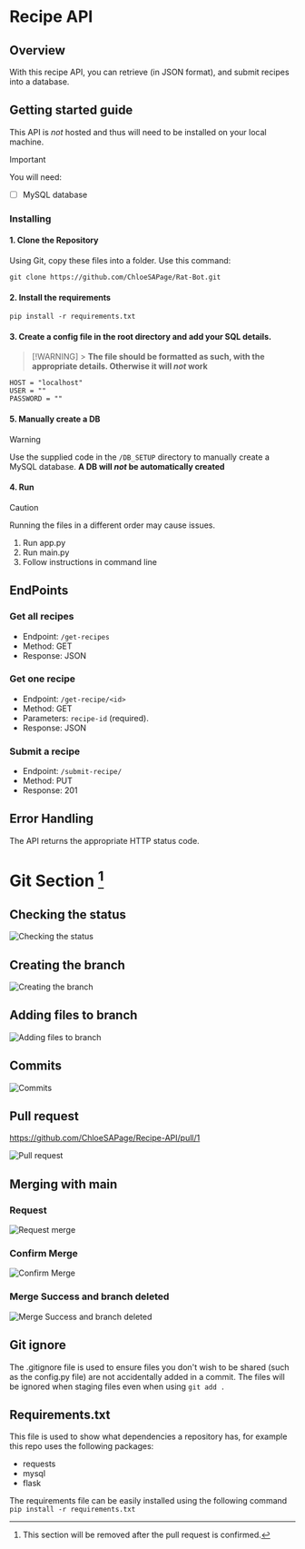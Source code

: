 # Recipe API

## Overview

With this recipe API, you can retrieve (in JSON format), and submit recipes into a database.

## **Getting started guide**

This API is _not_ hosted and thus will need to be installed on your local machine.

> [!IMPORTANT]
> You will need:
> -   [ ] MySQL database

### Installing

#### 1. Clone the Repository

Using Git, copy these files into a folder.
Use this command:

```
git clone https://github.com/ChloeSAPage/Rat-Bot.git
```

#### 2. Install the requirements

```
pip install -r requirements.txt
```

#### 3. Create a config file in the root directory and add your SQL details.

> [!WARNING] > **The file should be formatted as such, with the appropriate details. Otherwise it will _not_ work**

```
HOST = "localhost"
USER = ""
PASSWORD = ""
```

#### 5. Manually create a DB
> [!WARNING]
> Use the supplied code in the `/DB_SETUP` directory to manually create a MySQL database. **A DB will _not_ be automatically created**

#### 4. Run
> [!CAUTION]
> Running the files in a different order may cause issues.

1. Run app.py
2. Run main.py
3. Follow instructions in command line

## EndPoints

### Get all recipes

-   Endpoint: `/get-recipes`
-   Method: GET
-   Response: JSON

### Get one recipe

-   Endpoint: `/get-recipe/<id>`
-   Method: GET
-   Parameters: `recipe-id` (required).
-   Response: JSON

### Submit a recipe

-   Endpoint: `/submit-recipe/`
-   Method: PUT
-   Response: 201

## Error Handling

The API returns the appropriate HTTP status code.

# Git Section [^1]

## Checking the status

![Checking the status](/images/image.png)

## Creating the branch

![Creating the branch](/images/image-1.png)

## Adding files to branch

![Adding files to branch](/images/image-2.png)

## Commits

![Commits](/images/image-3.png)

## Pull request

https://github.com/ChloeSAPage/Recipe-API/pull/1

![Pull request](/images/image-4.png)

## Merging with main

### Request

![Request merge](/images/image-5.png)

### Confirm Merge

![Confirm Merge](/images/image-6.png)

### Merge Success and branch deleted

![Merge Success and branch deleted](/images/image-7.png)

## Git ignore

The .gitignore file is used to ensure files you don't wish to be shared (such as the config.py file) are not accidentally added in a commit. The files will be ignored when staging files even when using `git add .`

## Requirements.txt

This file is used to show what dependencies a repository has, for example this repo uses the following packages:

-   requests
-   mysql
-   flask

The requirements file can be easily installed using the following command `pip install -r requirements.txt`

[^1]: This section will be removed after the pull request is confirmed.
